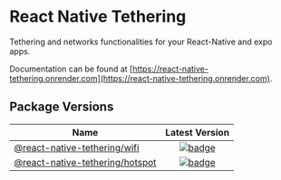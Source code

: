 # React Native Tethering

Tethering and networks functionalities for your React-Native and expo apps.

Documentation can be found at [https://react-native-tethering.onrender.com](https://react-native-tethering.onrender.com).

## Package Versions

| Name                                                                         |                                                                      Latest Version                                                                       |
| ---------------------------------------------------------------------------- | :-------------------------------------------------------------------------------------------------------------------------------------------------------: |
| [@react-native-tethering/wifi](/packages/bottom-tabs)                       |          [![badge](https://img.shields.io/npm/v/@react-native-tethering/wifi.svg)](https://www.npmjs.com/package/@react-native-tethering/wifi)          |
| [@react-native-tethering/hotspot](/packages/core)                                     |                 [![badge](https://img.shields.io/npm/v/@react-native-tethering/hotspot.svg)](https://www.npmjs.com/package/@react-native-tethering/hotspot)                 |